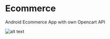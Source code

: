 # Ecommerce
Android Ecommerce App with own Opencart API

![alt text](https://raw.githubusercontent.com/sukowidodo/Ecommerce/master/thumb.png)

